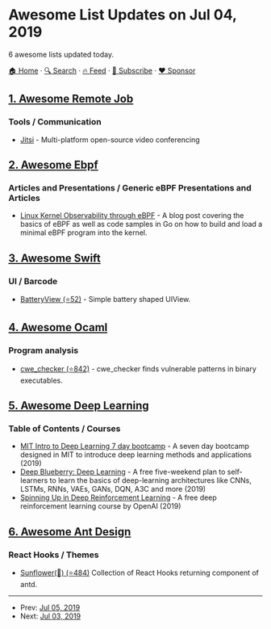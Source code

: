 # Awesome List Updates on Jul 04, 2019

6 awesome lists updated today.

[🏠 Home](/README.md) · [🔍 Search](https://www.trackawesomelist.com/search/) · [🔥 Feed](https://www.trackawesomelist.com/rss.xml) · [📮 Subscribe](https://trackawesomelist.us17.list-manage.com/subscribe?u=d2f0117aa829c83a63ec63c2f&id=36a103854c) · [❤️  Sponsor](https://github.com/sponsors/theowenyoung)



## [1. Awesome Remote Job](/content/lukasz-madon/awesome-remote-job/README.md)

### Tools / Communication

*   [Jitsi](https://jitsi.org) - Multi-platform open-source video conferencing

## [2. Awesome Ebpf](/content/zoidbergwill/awesome-ebpf/README.md)

### Articles and Presentations / Generic eBPF Presentations and Articles

*   [Linux Kernel Observability through eBPF](https://sematext.com/blog/linux-kernel-observability-ebpf/) - A blog post covering the basics of eBPF as well as code samples in Go on how to build and load a minimal eBPF program into the kernel.

## [3. Awesome Swift](/content/matteocrippa/awesome-swift/README.md)

### UI / Barcode

*   [BatteryView (⭐52)](https://github.com/yonat/BatteryView) - Simple battery shaped UIView.

## [4. Awesome Ocaml](/content/ocaml-community/awesome-ocaml/README.md)

### Program analysis

*   [cwe\_checker (⭐842)](https://github.com/fkie-cad/cwe_checker) - cwe\_checker finds vulnerable patterns in binary executables.

## [5. Awesome Deep Learning](/content/ChristosChristofidis/awesome-deep-learning/README.md)

### Table of Contents / Courses

*   [MIT Intro to Deep Learning 7 day bootcamp](https://introtodeeplearning.com) - A seven day bootcamp designed in MIT to introduce deep learning methods and applications (2019)
*   [Deep Blueberry: Deep Learning](https://mithi.github.io/deep-blueberry) - A free five-weekend plan to self-learners to learn the basics of deep-learning architectures like CNNs, LSTMs, RNNs, VAEs, GANs, DQN, A3C and more (2019)
*   [Spinning Up in Deep Reinforcement Learning](https://spinningup.openai.com/) - A free deep reinforcement learning course by OpenAI (2019)

## [6. Awesome Ant Design](/content/websemantics/awesome-ant-design/README.md)

### React Hooks / Themes

*   [Sunflower(🌻) (⭐484)](https://github.com/ant-design/sunflower) Collection of React Hooks returning component of antd.

---

- Prev: [Jul 05, 2019](/content/2019/07/05/README.md)
- Next: [Jul 03, 2019](/content/2019/07/03/README.md)